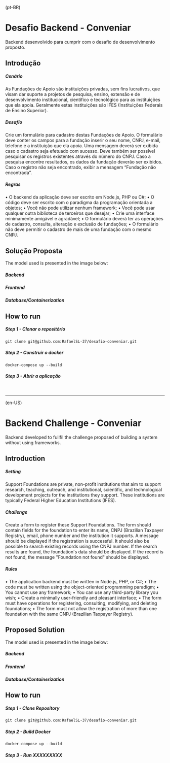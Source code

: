 (pt-BR)
# Desafio Backend -  Conveniar
Backend desenvolvido para cumprir com o desafio de desenvolvimento proposto. 

## Introdução
##### Cenário
As Fundações de Apoio são instituições privadas, sem fins lucrativos, que visam dar suporte a projetos de pesquisa, ensino, extensão e de desenvolvimento institucional, científico e tecnológico para as instituições que ela apoia. Geralmente estas instituições são IFES (Instituições Federais de Ensino Superior).

##### Desafio
Crie um formulário para cadastro destas Fundações de Apoio. O formulário deve conter os campos para a fundação inserir o seu nome, CNPJ, e-mail, telefone e a instituição que ela apoia. Uma mensagem deverá ser exibida caso o cadastro seja efetuado com sucesso.
Deve também ser possível pesquisar os registros existentes através do número do CNPJ. Caso a pesquisa encontre resultados, os dados da fundação deverão ser exibidos. Caso o registro não seja encontrado, exibir a mensagem “Fundação não encontrada”.

##### Regras
• O backend da aplicação deve ser escrito em Node.js, PHP ou C#;
• O código deve ser escrito com o paradigma da programação orientada a objetos;
• Você não pode utilizar nenhum framework;
• Você pode usar qualquer outra biblioteca de terceiros que desejar;
• Crie uma interface minimamente amigável e agradável;
• O formulário deverá ter as operações de cadastro, consulta, alteração e exclusão de fundações;
• O formulário não deve permitir o cadastro de mais de uma fundação com o mesmo CNPJ.


## Solução Proposta
<INTRODUCTION GOES HERE>
The model used is presented in the image below:
<!-- ![alt text](assets/documentation/model.png) <UPDATE THIS IMAGE WITH NEWER REFERENCES> -->

##### Backend

##### Frontend

##### Database/Containerization


## How to run
##### Step 1 - Clonar o repositório
```git clone git@github.com:RafaelSL-37/desafio-conveniar.git```

##### Step 2 - Construir o docker
```docker-compose up --build```

##### Step 3 - Abrir a aplicação
``` ```

-------------------------------------------------------------------------------------------------------------------------------

(en-US)
# Backend Challenge -  Conveniar
Backend developed to fullfil the challenge proposed of building a system without using frameworks.

## Introduction
##### Setting
Support Foundations are private, non-profit institutions that aim to support research, teaching, outreach, and institutional, scientific, and technological development projects for the institutions they support. These institutions are typically Federal Higher Education Institutions (IFES).

##### Challenge
Create a form to register these Support Foundations. The form should contain fields for the foundation to enter its name, CNPJ (Brazilian Taxpayer Registry), email, phone number and the institution it supports. A message should be displayed if the registration is successful.
It should also be possible to search existing records using the CNPJ number. If the search results are found, the foundation's data should be displayed. If the record is not found, the message "Foundation not found" should be displayed.

##### Rules
• The application backend must be written in Node.js, PHP, or C#;
• The code must be written using the object-oriented programming paradigm;
• You cannot use any framework;
• You can use any third-party library you wish;
• Create a minimally user-friendly and pleasant interface;
• The form must have operations for registering, consulting, modifying, and deleting foundations;
• The form must not allow the registration of more than one foundation with the same CNPJ (Brazilian Taxpayer Registry).


## Proposed Solution
<INTRODUCTION GOES HERE>
The model used is presented in the image below:
<!-- ![alt text](assets/documentation/model.png) <UPDATE THIS IMAGE WITH NEWER REFERENCES> -->

##### Backend

##### Frontend

##### Database/Containerization


## How to run
##### Step 1 - Clone Repository
```git clone git@github.com:RafaelSL-37/desafio-conveniar.git```

##### Step 2 - Build Docker
```docker-compose up --build```

##### Step 3 - Run XXXXXXXXX
``` ```